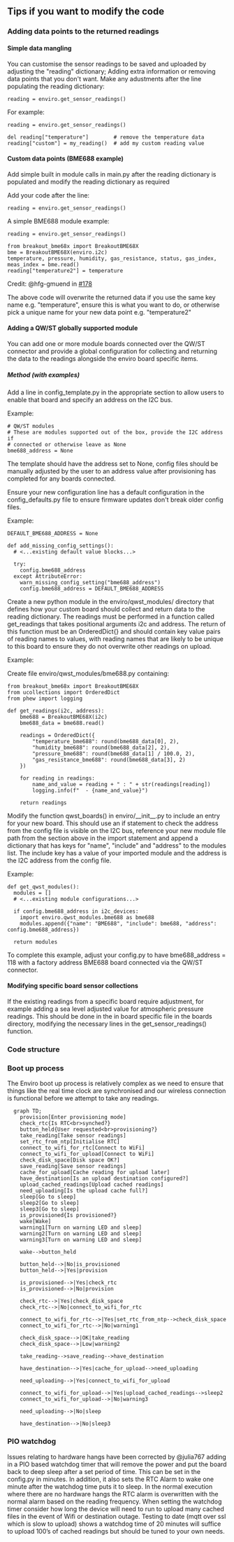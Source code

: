 
## Tips if you want to modify the code
### Adding data points to the returned readings
#### Simple data mangling
You can customise the sensor readings to be saved and uploaded by adjusting the "reading" dictionary; Adding extra information or removing data points that you don't want. Make any adustments after the line populating the reading dictionary:
```
reading = enviro.get_sensor_readings()
```

For example:
```
reading = enviro.get_sensor_readings()

del reading["temperature"]        # remove the temperature data
reading["custom"] = my_reading()  # add my custom reading value
```

#### Custom data points (BME688 example)
Add simple built in module calls in main.py after the reading dictionary is populated and modify the reading dictionary as required

Add your code after the line:
```
reading = enviro.get_sensor_readings()
```

A simple BME688 module example:
```
reading = enviro.get_sensor_readings()

from breakout_bme68x import BreakoutBME68X
bme = BreakoutBME68X(enviro.i2c)
temperature, pressure, humidity, gas_resistance, status, gas_index, meas_index = bme.read()
reading["temperature2"] = temperature
```
Credit: @hfg-gmuend in [#178](https://github.com/pimoroni/enviro/issues/178)
  
The above code will overwrite the returned data if you use the same key name e.g. "temperature", ensure this is what you want to do, or otherwise pick a unique name for your new data point e.g. "temperature2"

#### Adding a QW/ST globally supported module
You can add one or more module boards connected over the QW/ST connector and provide a global configuration for collecting and returning the data to the readings alongside the enviro board specific items.

##### Method (with examples)
Add a line in config_template.py in the appropriate section to allow users to enable that board and specify an address on the I2C bus.

Example:
```
# QW/ST modules
# These are modules supported out of the box, provide the I2C address if
# connected or otherwise leave as None
bme688_address = None
```

The template should have the address set to None, config files should be manually adjusted by the user to an address value after provisioning has completed for any boards connected.

Ensure your new configuration line has a default configuration in the config_defaults.py file to ensure firmware updates don't break older config files.

Example:
```
DEFAULT_BME688_ADDRESS = None

def add_missing_config_settings():
  # <...existing default value blocks...>

  try:
    config.bme688_address
  except AttributeError:
    warn_missing_config_setting("bme688_address")
    config.bme688_address = DEFAULT_BME688_ADDRESS
```

Create a new python module in the enviro/qwst_modules/ directory that defines how your custom board should collect and return data to the reading dictionary. The readings must be performed in a function called get_readings that takes positional arguments i2c and address. The return of this function must be an OrderedDict{} and should contain key value pairs of reading names to values, with reading names that are likely to be unique to this board to ensure they do not overwrite other readings on upload.

Example:

Create file enviro/qwst_modules/bme688.py containing:
```
from breakout_bme68x import BreakoutBME68X
from ucollections import OrderedDict
from phew import logging

def get_readings(i2c, address):
    bme688 = BreakoutBME68X(i2c)
    bme688_data = bme688.read()

    readings = OrderedDict({
        "temperature_bme688": round(bme688_data[0], 2),
        "humidity_bme688": round(bme688_data[2], 2),
        "pressure_bme688": round(bme688_data[1] / 100.0, 2),
        "gas_resistance_bme688": round(bme688_data[3], 2)
    })
    
    for reading in readings:
        name_and_value = reading + " : " + str(readings[reading])
        logging.info(f"  - {name_and_value}")    

    return readings
```

Modify the function qwst_boards() in enviro/\_\_init\_\_.py to include an entry for your new board. This should use an if statement to check the address from the config file is visible on the I2C bus, reference your new module file path from the section above in the import statement and append a dictionary that has keys for "name", "include" and "address" to the modules list. The include key has a value of your imported module and the address is the I2C address from the config file.

Example:
```
def get_qwst_modules():
  modules = []
  # <...existing module configurations...>

  if config.bme688_address in i2c_devices:
    import enviro.qwst_modules.bme688 as bme688
    modules.append({"name": "BME688", "include": bme688, "address": config.bme688_address})

  return modules
```

To complete this example, adjust your config.py to have bme688_address = 118 with a factory address BME688 board connected via the QW/ST connector.

#### Modifying specific board sensor collections
If the existing readings from a specific board require adjustment, for example adding a sea level adjusted value for atmospheric pressure readings. This should be done in the in board specific file in the boards directory, modifying the necessary lines in the get_sensor_readings() function.

### Code structure

### Boot up process

The Enviro boot up process is relatively complex as we need to ensure that things like the real time clock are synchronised and our wireless connection is functional before we attempt to take any readings.

```mermaid
  graph TD;
    provision[Enter provisioning mode]
    check_rtc{Is RTC<br>synched?}
    button_held{User requested<br>provisioning?}
    take_reading[Take sensor readings]
    set_rtc_from_ntp[Initialise RTC]
    connect_to_wifi_for_rtc[Connect to WiFi]
    connect_to_wifi_for_upload[Connect to WiFi]
    check_disk_space[Disk space OK?]
    save_reading[Save sensor readings]
    cache_for_upload[Cache reading for upload later]
    have_destination[Is an upload destination configured?]
    upload_cached_readings[Upload cached readings]
    need_uploading[Is the upload cache full?]
    sleep[Go to sleep]
    sleep2[Go to sleep]
    sleep3[Go to sleep]
    is_provisioned{Is provisioned?}
    wake[Wake]
    warning1[Turn on warning LED and sleep]
    warning2[Turn on warning LED and sleep]
    warning3[Turn on warning LED and sleep]

    wake-->button_held

    button_held-->|No|is_provisioned
    button_held-->|Yes|provision

    is_provisioned-->|Yes|check_rtc
    is_provisioned-->|No|provision

    check_rtc-->|Yes|check_disk_space
    check_rtc-->|No|connect_to_wifi_for_rtc

    connect_to_wifi_for_rtc-->|Yes|set_rtc_from_ntp-->check_disk_space
    connect_to_wifi_for_rtc-->|No|warning1

    check_disk_space-->|OK|take_reading
    check_disk_space-->|Low|warning2

    take_reading-->save_reading-->have_destination

    have_destination-->|Yes|cache_for_upload-->need_uploading

    need_uploading-->|Yes|connect_to_wifi_for_upload

    connect_to_wifi_for_upload-->|Yes|upload_cached_readings-->sleep2
    connect_to_wifi_for_upload-->|No|warning3

    need_uploading-->|No|sleep

    have_destination-->|No|sleep3

```

### PIO watchdog

Issues relating to hardware hangs have been corrected by @julia767 adding in a PIO based watchdog timer that will remove the power and put the board back to deep sleep after a set period of time.  This can be set in the config.py in minutes.  In addition, it also sets the RTC Alarm to wake one minute after the watchdog time puts it to sleep.  In the normal execution where there are no hardware hangs the RTC alarm is overwritten with the normal alarm based on the reading frequency.  When setting the watchdog timer consider how long the device will need to run to upload many cached files in the event of Wifi or destination outage.  Testing to date (mqtt over ssl which is slow to upload) shows a watchdog time of 20 minutes will suffice to upload 100’s of cached readings but should be tuned to your own needs. 